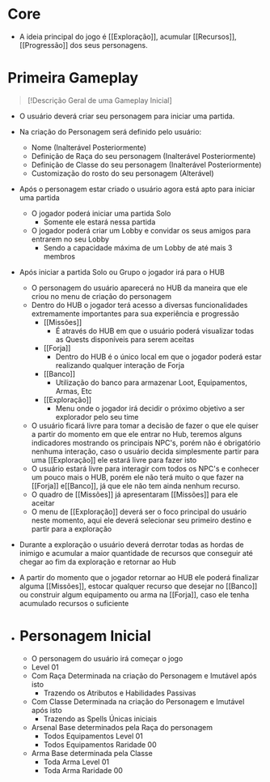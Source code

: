 # Core

- A ideia principal do jogo é [[Exploração]], acumular [[Recursos]], [[Progressão]] dos seus personagens.


# Primeira Gameplay

>[!Descrição Geral de uma Gameplay Inicial]

- O usuário deverá criar seu personagem para iniciar uma partida.
- Na criação do Personagem será definido pelo usuário:
	- Nome (Inalterável Posteriormente)
	- Definição de Raça do seu personagem (Inalterável Posteriormente)
	- Definição de Classe do seu personagem (Inalterável Posteriormente)
	- Customização do rosto do seu personagem (Alterável)
- Após o personagem estar criado o usuário agora está apto para iniciar uma partida
	- O jogador poderá iniciar uma partida Solo
		- Somente ele estará nessa partida
	- O jogador poderá criar um Lobby e convidar os seus amigos para entrarem no seu Lobby
		- Sendo a capacidade máxima de um Lobby de até mais 3 membros
- Após iniciar a partida Solo ou Grupo o jogador irá para o HUB
	- O personagem do usuário aparecerá no HUB da maneira que ele criou no menu de criação do personagem
	- Dentro do HUB o jogador terá acesso a diversas funcionalidades extremamente importantes para sua experiência e progressão
		- [[Missões]]
			- É através do HUB em que o usuário poderá visualizar todas as Quests disponíveis para serem aceitas
		- [[Forja]]
			- Dentro do HUB é o único local em que o jogador poderá estar realizando qualquer interação de Forja
		- [[Banco]]
			- Utilização do banco para armazenar Loot, Equipamentos, Armas, Etc
		- [[Exploração]]
			- Menu onde o jogador irá decidir o próximo objetivo a ser explorador pelo seu time
	- O usuário ficará livre para tomar a decisão de fazer o que ele quiser a partir do momento em que ele entrar no Hub, teremos alguns indicadores mostrando os principais NPC's, porém não é obrigatório nenhuma interação, caso o usuário decida simplesmente partir para uma [[Exploração]] ele estará livre para fazer isto
	- O usuário estará livre para interagir com todos os NPC's e conhecer um pouco mais o HUB, porém ele não terá muito o que fazer na [[Forja]] e[[Banco]], já que ele não tem ainda nenhum recurso.
	- O quadro de [[Missões]] já apresentaram [[Missões]] para ele aceitar
	- O menu de [[Exploração]] deverá ser o foco principal do usuário neste momento, aqui ele deverá selecionar seu primeiro destino e partir para a exploração
- Durante a exploração o usuário deverá derrotar todas as hordas de inimigo e acumular a maior quantidade de recursos que conseguir até chegar ao fim da exploração e retornar ao Hub
- A partir do momento que o jogador retornar ao HUB ele poderá finalizar alguma [[Missões]], estocar qualquer recurso que desejar no [[Banco]] ou construir algum equipamento ou arma na [[Forja]], caso ele tenha acumulado recursos o suficiente


- # Personagem Inicial
	- O personagem do usuário irá começar o jogo
	- Level 01
	- Com Raça Determinada na criação do Personagem e Imutável após isto
		- Trazendo os Atributos e Habilidades Passivas
	- Com Classe Determinada na criação do Personagem e Imutável após isto
		- Trazendo as Spells Únicas iniciais
	- Arsenal Base determinados pela Raça do personagem
		- Todos Equipamentos Level 01
		- Todos Equipamentos Raridade 00
	- Arma Base determinada pela Classe 
		- Toda Arma Level 01
		- Toda Arma Raridade 00

